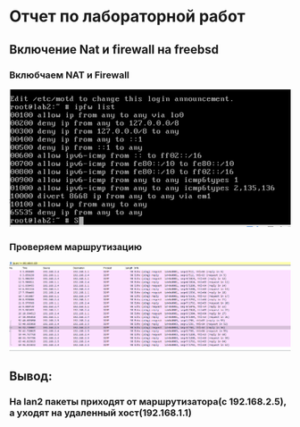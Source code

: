 # Отчет по лабораторной работ
## Включение Nat и firewall на freebsd


### Вклюбчаем NAT и Firewall
![](./img/2021-05-20-10-18-55.png)

### Проверяем маршрутизацию
![](./img/2021-05-20-10-19-35.png)


## Вывод:
### На lan2 пакеты приходят от маршрутизатора(с 192.168.2.5), а уходят на удаленный хост(192.168.1.1)